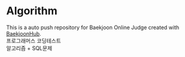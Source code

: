 # Algorithm
This is a auto push repository for Baekjoon Online Judge created with [BaekjoonHub](https://github.com/BaekjoonHub/BaekjoonHub).
<br/>프로그래머스 코딩테스트
<br/>알고리즘 + SQL문제
